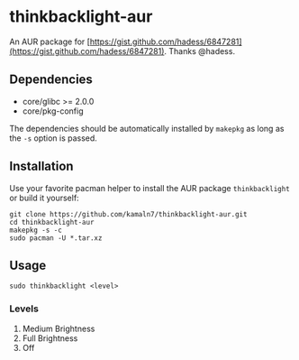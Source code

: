 # thinkbacklight-aur

An AUR package for [https://gist.github.com/hadess/6847281](https://gist.github.com/hadess/6847281). Thanks @hadess.

## Dependencies

* core/glibc >= 2.0.0
* core/pkg-config

The dependencies should be automatically installed by `makepkg` as long as the `-s` option is passed.

## Installation

Use your favorite pacman helper to install the AUR package `thinkbacklight` or build it yourself:

```
git clone https://github.com/kamaln7/thinkbacklight-aur.git
cd thinkbacklight-aur
makepkg -s -c
sudo pacman -U *.tar.xz
```

## Usage

```
sudo thinkbacklight <level>
```

### Levels

1. Medium Brightness
2. Full Brightness
3. Off
